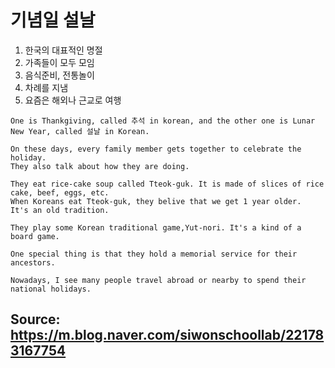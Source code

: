 # 기념일 설날
1. 한국의 대표적인 명절
2. 가족들이 모두 모임
3. 음식준비, 전통놀이
4. 차례를 지냄
5. 요즘은 해외나 근교로 여행
```
One is Thankgiving, called 추석 in korean, and the other one is Lunar New Year, called 설날 in Korean.

On these days, every family member gets together to celebrate the holiday.
They also talk about how they are doing.

They eat rice-cake soup called Tteok-guk. It is made of slices of rice cake, beef, eggs, etc.
When Koreans eat Tteok-guk, they belive that we get 1 year older.
It's an old tradition.

They play some Korean traditional game,Yut-nori. It's a kind of a board game.

One special thing is that they hold a memorial service for their ancestors.

Nowadays, I see many people travel abroad or nearby to spend their national holidays.
```
## Source: <https://m.blog.naver.com/siwonschoollab/221783167754>
